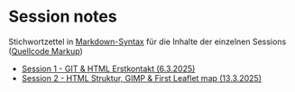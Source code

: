 # Session notes

Stichwortzettel in [Markdown-Syntax](https://docs.github.com/en/get-started/writing-on-github/getting-started-with-writing-and-formatting-on-github/basic-writing-and-formatting-syntax) für die Inhalte der einzelnen Sessions ([Quellcode Markup](https://github.com/webmapping/webmapping.github.io/tree/main/notes))

- [Session 1 - GIT & HTML Erstkontakt (6.3.2025)](session1)
- [Session 2 - HTML Struktur, GIMP & First Leaflet map (13.3.2025)](session2)
